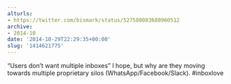 ```yaml
---
alturls:
- https://twitter.com/bismark/status/527588083680960512
archive:
- 2014-10
date: '2014-10-29T22:29:35+00:00'
slug: '1414621775'
---
```


“Users don’t want multiple inboxes” I hope, but why are they moving towards multiple proprietary silos (WhatsApp/Facebook/Slack). #inboxlove

